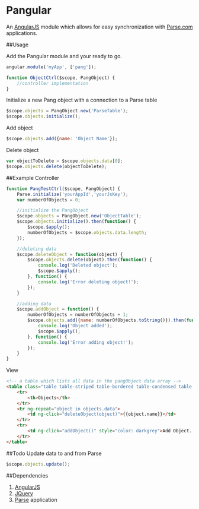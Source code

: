 # Pangular
An [AngularJS](http://www.angularjs.org) module which allows for easy synchronization with [Parse.com](http://www.parse.com) applications.

##Usage

Add the Pangular module and your ready to go.
``` javascript
angular.module('myApp', ['pang']);

function ObjectCtrl($scope, PangObject) {
	//controller implementation
}
```

Initialize a new Pang object with a connection to a Parse table
``` javascript
$scope.objects = PangObject.new('ParseTable');
$scope.objects.initialize();
```

Add object
``` javascript
$scope.objects.add({name: 'Object Name'});
```

Delete object
``` javascript
var objectToDelete = $scope.objects.data[0];
$scope.objects.delete(objectToDelete);
```

##Example
Controller
``` javascript
function PangTestCtrl($scope, PangObject) {
	Parse.initialize('yourAppId','yourJsKey');
	var numberOfObjects = 0;

	//initialize the PangObject
	$scope.objects = PangObject.new('ObjectTable');
	$scope.objects.initialize().then(function() {
		$scope.$apply();
		numberOfObjects = $scope.objects.data.length;
	});

	//deleting data
	$scope.deleteObject = function(object) {
		$scope.objects.delete(object).then(function() {
			console.log('Deleted object');
			$scope.$apply();
		}, function() {
			console.log('Error deleting object!');
		});
	}

	//adding data
	$scope.addObject = function() {
		numberOfObjects = numberOfObjects + 1;
		$scope.objects.add({name: numberOfObjects.toString()}).then(function() {
			console.log('Object added');
			$scope.$apply();
		}, function() {
			console.log('Error adding object!');
		});
	}
}
```

View
``` html
<!-- a table which lists all data in the pangObject data array -->
<table class="table table-striped table-bordered table-condensed table-hover">
	<tr>
		<th>Objects</th>
	</tr>
	<tr ng-repeat="object in objects.data">
		<td ng-click="deleteObject(object)">{{object.name}}</td>
	</tr>
	<tr>
		<td ng-click="addObject()" style="color: darkgrey">Add Object...</td>
	</tr>
</table>
```

##Todo
Update data to and from Parse
``` javascript
$scope.objects.update();
```

##Dependencies
1. [AngularJS](http://www.angularjs.org)
2. [JQuery](http://jquery.com)
3. [Parse](http://www.parse.com) application

